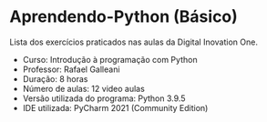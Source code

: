 # Aprendendo-Python (Básico)
Lista dos exercícios praticados nas aulas da Digital Inovation One.
* Curso: Introdução à programação com Python
* Professor: Rafael Galleani
* Duração: 8 horas
* Número de aulas: 12 video aulas
* Versão utilizada do programa: Python 3.9.5
* IDE utilizada: PyCharm 2021 (Community Edition)
